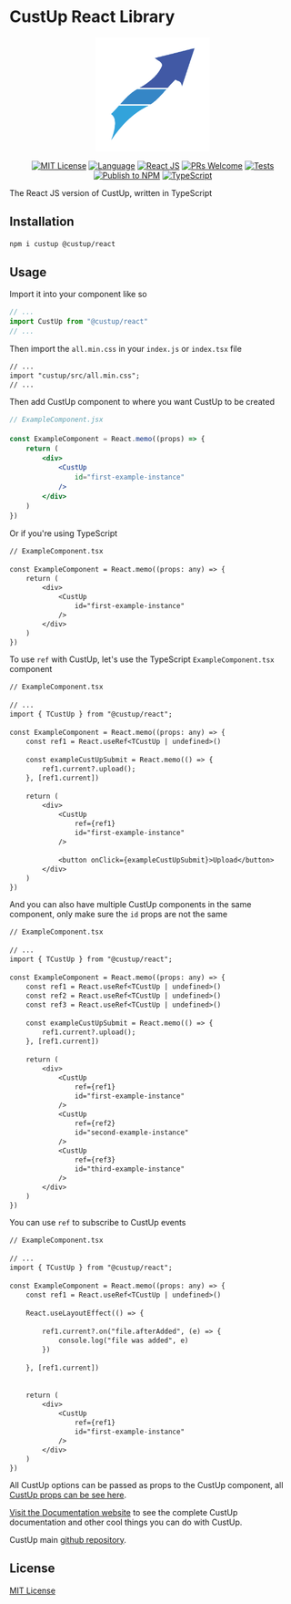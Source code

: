 # CustUp React Library

<div align="center">
    <img src="https://github.com/paulosabayomi/CustUp/blob/master/_assets/custup.png" alt="Custup logo" width="200" style="object-fit: contain; justify-self:center;"/>
</div>

<!-- [START BADGES] -->
<!-- Please keep comment here to allow auto update -->
<p align="center">
  <a href="https://github.com/paulosabayomi/custup-react/blob/main/LICENSE"><img src="https://img.shields.io/github/license/paulosabayomi/CustUp?style=flat-square" alt="MIT License" /></a>
  <a href="https://developer.mozilla.org/en-US/docs/Learn/JavaScript/First_steps/What_is_JavaScript"><img src="https://img.shields.io/badge/logo-javascript-blue?logo=javascript" alt="Language" /></a>
  <a href="https://reactjs.dev"><img src="https://img.shields.io/badge/logo-reactjs-blue?logo=react" alt="React JS" /></a>
  <a href="https://github.com/paulosabayomi/custup-react/pulls"><img src="https://img.shields.io/badge/PRs-Welcome-brightgreen.svg?style=flat-square" alt="PRs Welcome" /></a>
  <a href="https://github.com/paulosabayomi/custup-react/actions/workflows/node.js.yml"><img src="https://github.com/paulosabayomi/custup-react/actions/workflows/node.js.yml/badge.svg" alt="Tests" /></a>
  <a href="https://github.com/paulosabayomi/custup-react/actions/workflows/npm-publish.yml"><img src="https://github.com/paulosabayomi/custup-react/actions/workflows/npm-publish.yml/badge.svg" alt="Publish to NPM" /></a>
  <a href="https://www.typescriptlang.org/"><img src="https://img.shields.io/badge/logo-typescript-blue?logo=typescript" alt="TypeScript" /></a>
</p>
<!-- [END BADGES] -->

The React JS version of CustUp, written in TypeScript

## Installation

```bash
npm i custup @custup/react
```

## Usage

Import it into your component like so

```jsx
// ...
import CustUp from "@custup/react"
// ...
```

Then import the `all.min.css` in your `index.js` or `index.tsx` file

```tsx
// ...
import "custup/src/all.min.css";
// ...
```

Then add CustUp component to where you want CustUp to be created

```jsx
// ExampleComponent.jsx

const ExampleComponent = React.memo((props) => {
    return (
        <div>
            <CustUp 
                id="first-example-instance" 
            />
        </div>
    )
})

```

Or if you're using TypeScript

```tsx
// ExampleComponent.tsx

const ExampleComponent = React.memo((props: any) => {
    return (
        <div>
            <CustUp 
                id="first-example-instance" 
            />
        </div>
    )
})

```

To use `ref` with CustUp, let's use the TypeScript `ExampleComponent.tsx` component

```tsx
// ExampleComponent.tsx

// ...
import { TCustUp } from "@custup/react";

const ExampleComponent = React.memo((props: any) => {
    const ref1 = React.useRef<TCustUp | undefined>()

    const exampleCustUpSubmit = React.memo(() => {
        ref1.current?.upload();
    }, [ref1.current])

    return (
        <div>
            <CustUp 
                ref={ref1}
                id="first-example-instance" 
            />

            <button onClick={exampleCustUpSubmit}>Upload</button>
        </div>
    )
})

```

And you can also have multiple CustUp components in the same component, only make sure the `id` props are not the same

```tsx
// ExampleComponent.tsx

// ...
import { TCustUp } from "@custup/react";

const ExampleComponent = React.memo((props: any) => {
    const ref1 = React.useRef<TCustUp | undefined>()
    const ref2 = React.useRef<TCustUp | undefined>()
    const ref3 = React.useRef<TCustUp | undefined>()

    const exampleCustUpSubmit = React.memo(() => {
        ref1.current?.upload();
    }, [ref1.current])

    return (
        <div>
            <CustUp 
                ref={ref1}
                id="first-example-instance" 
            />
            <CustUp 
                ref={ref2}
                id="second-example-instance" 
            />
            <CustUp 
                ref={ref3}
                id="third-example-instance" 
            />
        </div>
    )
})

```

You can use `ref` to subscribe to CustUp events

```tsx
// ExampleComponent.tsx

// ...
import { TCustUp } from "@custup/react";

const ExampleComponent = React.memo((props: any) => {
    const ref1 = React.useRef<TCustUp | undefined>()

    React.useLayoutEffect(() => {

        ref1.current?.on("file.afterAdded", (e) => {
            console.log("file was added", e)
        })

    }, [ref1.current])


    return (
        <div>
            <CustUp 
                ref={ref1}
                id="first-example-instance" 
            />
        </div>
    )
})

```

All CustUp options can be passed as props to the CustUp component, all [CustUp props can be see here](https://custup.pryxy.com/docs/category/options).

[Visit the Documentation website](https://custup.pryxy.com) to see the complete CustUp documentation and other cool things you can do with CustUp.
  
CustUp main [github repository](https://github.com/paulosabayomi/CustUp).
  
## License

[MIT License](https://github.com/paulosabayomi/custup-react/blob/main/LICENSE)
